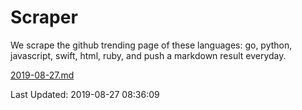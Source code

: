 # Scraper

We scrape the github trending page of these languages: go, python, javascript, swift, html, ruby, and push a markdown result everyday.

[2019-08-27.md](https://github.com/henson/Scraper/blob/master/2019-08-27.md)

Last Updated: 2019-08-27 08:36:09